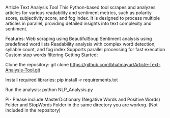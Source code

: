 Article Text Analysis Tool
This Python-based tool scrapes and analyzes articles for various readability and sentiment metrics, such as polarity score, 
subjectivity score, and fog index. It is designed to process multiple articles in parallel, providing detailed insights into text complexity and sentiment.

Features:
Web scraping using BeautifulSoup
Sentiment analysis using predefined word lists
Readability analysis with complex word detection, syllable count, and fog index
Supports parallel processing for fast execution
Custom stop words filtering
Getting Started:

Clone the repository:
git clone https://github.com/bhatmayur/Article-Text-Analysis-Tool.git

Install required libraries:
pip install -r requirements.txt

Run the analysis:
python NLP_Analysis.py

PI- Please include MasterDictionary (Negative Words and Positive Words) Folder and StopWords Folder in the same directory you are workng. (Not included in the repository)
